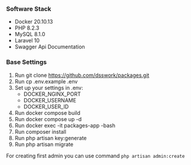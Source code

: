 ### Software Stack
- Docker 20.10.13
- PHP 8.2.3
- MySQL 8.1.0
- Laravel 10
- Swagger Api Documentation


### Base Settings
1. Run git clone https://github.com/dsswork/packages.git
2. Run cp .env.example .env
3. Set up your settings in .env:
    - DOCKER_NGINX_PORT
    - DOCKER_USERNAME
    - DOCKER_USER_ID
4. Run docker compose build
5. Run docker compose up -d
6. Run docker exec -it packages-app -bash
7. Run composer install
8. Run php artisan key:generate
9. Run php artisan migrate


For creating first admin you can use command
``php artisan admin:create``

